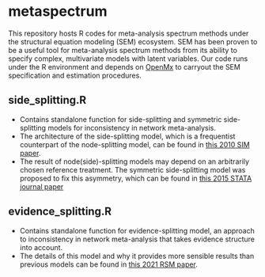 # metaspectrum
This repository hosts R codes for meta-analysis spectrum methods under the structural equation modeling (SEM) ecosystem. SEM has been proven to be a useful tool for meta-analysis spectrum methods from its ability to specify complex, multivariate models with latent variables. Our code runs under the R environment and depends on [OpenMx](https://openmx.ssri.psu.edu/) to carryout the SEM specification and estimation procedures. 

## side_splitting.R
- Contains standalone function for side-splitting and symmetric side-splitting models for inconsistency in network meta-analysis.
- The architecture of the side-splitting model, which is a frequentist counterpart of the node-splitting model, can be found in [this 2010 SIM paper](https://doi.org/10.1002/sim.3767).
- The result of node(side)-splitting models may depend on an arbitrarily chosen reference treatment.  The symmetric side-splitting model was proposed to fix this asymmetry, which can be found in [this 2015 STATA journal paper](https://doi.org/10.1177/1536867X1501500403)

## evidence_splitting.R
- Contains standalone function for evidence-splitting model, an approach to inconsistency in network meta-analysis that takes evidence structure into account.
- The details of this model and why it provides more sensible results than previous models can be found in [this 2021 RSM paper](https://doi.org/10.1002/jrsm.1480).
